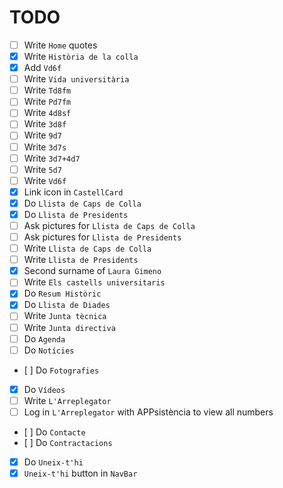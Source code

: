 # TODO

- [ ] Write `Home` quotes
- [x] Write `Història de la colla`
- [x] Add `Vd6f`
- [ ] Write `Vida universitària`
- [ ] Write `Td8fm`
- [ ] Write `Pd7fm`
- [ ] Write `4d8sf`
- [ ] Write `3d8f`
- [ ] Write `9d7`
- [ ] Write `3d7s`
- [ ] Write `3d7+4d7`
- [ ] Write `5d7`
- [ ] Write `Vd6f`
- [x] Link icon in `CastellCard`
- [x] Do `Llista de Caps de Colla`
- [x] Do `Llista de Presidents`
- [ ] Ask pictures for `Llista de Caps de Colla`
- [ ] Ask pictures for `Llista de Presidents`
- [ ] Write `Llista de Caps de Colla`
- [ ] Write `Llista de Presidents`
- [x] Second surname of `Laura Gimeno`
- [ ] Write `Els castells universitaris`
- [x] Do `Resum Històric`
- [x] Do `Llista de Diades`
- [ ] Write `Junta tècnica`
- [ ] Write `Junta directiva`
- [ ] Do `Agenda`
- [ ] Do `Notícies`
- [ ] Do `Fotografies`
- [x] Do `Vídeos`
- [ ] Write `L'Arreplegator`
- [ ] Log in `L'Arreplegator` with APPsistència to view all numbers
- [ ] Do `Contacte`
- [ ] Do `Contractacions`
- [x] Do `Uneix-t'hi`
- [x] `Uneix-t'hi` button in `NavBar`
